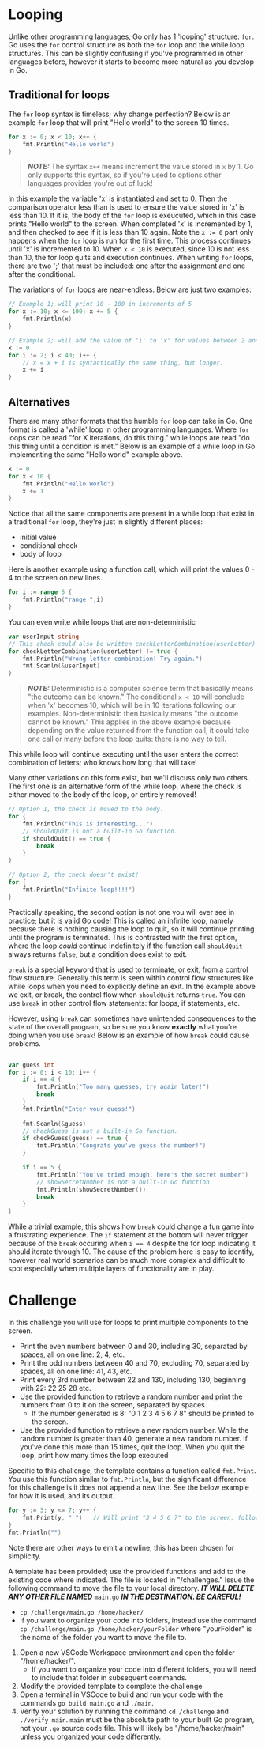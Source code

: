 # Looping
Unlike other programming languages, Go only has 1 'looping' structure: `for`. Go uses the `for` control structure as both the `for` loop and the while loop structures. This can be slightly confusing if you've programmed in other languages before, however it starts to become more natural as you develop in Go.

## Traditional for loops
The `for` loop syntax is timeless; why change perfection? Below is an example `for` loop that will print "Hello world" to the screen 10 times.
```go
for x := 0; x < 10; x++ {
    fmt.Println("Hello world")
}
```
> **_NOTE:_** The syntax `x++` means increment the value stored in `x` by 1. Go only supports this syntax, so if you're used to options other languages provides you're out of luck!

In this example the variable 'x' is instantiated and set to 0. Then the comparison operator less than is used to ensure the value stored in 'x' is less than 10. If it is, the body of the `for` loop is exeucuted, which in this case prints "Hello world" to the screen. When completed 'x' is incremented by 1, and then checked to see if it is less than 10 again. Note the `x := 0` part only happens when the `for` loop is run for the first time. This process continues until 'x' is incremented to 10. When `x < 10` is executed, since 10 is not less than 10, the for loop quits and execution continues. When writing `for` loops, there are two ';' that must be included: one after the assignment and one after the conditional.

The variations of `for` loops are near-endless. Below are just two examples:
```go
// Example 1; will print 10 - 100 in increments of 5
for x := 10; x <= 100; x += 5 {
    fmt.Println(x) 
}

// Example 2; will add the value of 'i' to 'x' for values between 2 and 39.
x := 0
for i := 2; i < 40; i++ {
    // x = x + i is syntactically the same thing, but longer.
    x += i
}
```
## Alternatives
There are many other formats that the humble `for` loop can take in Go. One format is called a 'while' loop in other programming languages. Where `for` loops can be read "for X iterations, do this thing." while loops are read "do this thing until a condition is met." Below is an example of a while loop in Go implementing the same "Hello world" example above.
```go
x := 0
for x < 10 {
    fmt.Println("Hello World")
    x += 1
}
```
Notice that all the same components are present in a while loop that exist in a traditional `for` loop, they're just in slightly different places:
- initial value
- conditional check
- body of loop

Here is another example using a function call, which will print the values 0 - 4 to the screen on new lines.
```go
for i := range 5 {
    fmt.Println("range ",i)
}
```

You can even write while loops that are non-deterministic
```go
var userInput string
// This check could also be written checkLetterCombination(userLetter) == false; it is the same outcome
for checkLetterCombination(userLetter) != true {
    fmt.Println("Wrong letter combination! Try again.")
    fmt.Scanln(&userInput)
}
```
> **_NOTE:_** Deterministic is a computer science term that basically means "the outcome can be known." The conditional `x < 10` will conclude when 'x' becomes 10, which will be in 10 iterations following our examples. Non-deterministic then basically means "the outcome cannot be known." This applies in the above example because depending on the value returned from the function call, it could take one call or many before the loop quits: there is no way to tell.

This while loop will continue executing until the user enters the correct combination of letters; who knows how long that will take!

Many other variations on this form exist, but we'll discuss only two others. The first one is an alternative form of the while loop, where the check is either moved to the body of the loop, or entirely removed!
```go
// Option 1, the check is moved to the body.
for {
    fmt.Println("This is interesting...")
    // shouldQuit is not a built-in Go function.
    if shouldQuit() == true {
        break
    }
}

// Option 2, the check doesn't exist!
for {
    fmt.Println("Infinite loop!!!!")
}
```
Practically speaking, the second option is not one you will ever see in practice; but it is valid Go code! This is called an infinite loop, namely because there is nothing causing the loop to quit, so it will continue printing until the program is terminated. This is contrasted with the first option, where the loop *could* continue indefinitely if the function call `shouldQuit` always returns `false`, but a condition does exist to exit.

`break` is a special keyword that is used to terminate, or exit, from a control flow structure. Generally this term is seen within control flow structures like while loops when you need to explicitly define an exit. In the example above we exit, or break, the control flow when `shouldQuit` returns `true`. You can use `break` in other control flow statements: for loops, if statements, etc.

However, using `break` can sometimes have unintended consequences to the state of the overall program, so be sure you know **exactly** what you're doing when you use `break`! Below is an example of how `break` could cause problems.
```go

var guess int
for i := 0; i < 10; i++ {
    if i == 4 {
        fmt.Println("Too many guesses, try again later!")
        break
    }
    fmt.Println("Enter your guess!")
    
    fmt.Scanln(&guess)
    // checkGuess is not a built-in Go function.
    if checkGuess(guess) == true {
        fmt.Println("Congrats you've guess the number!")
    }

    if i == 5 {
        fmt.Println("You've tried enough, here's the secret number")
        // showSecretNumber is not a built-in Go function.
        fmt.Println(showSecretNumber())
        break
    }
}
```
While a trivial example, this shows how `break` could change a fun game into a frustrating experience. The `if` statement at the bottom will never trigger because of the `break` occuring when `i == 4` despite the for loop indicating it should iterate through 10. The cause of the problem here is easy to identify, however real world scenarios can be much more complex and difficult to spot especially when multiple layers of functionality are in play.

# Challenge
In this challenge you will use for loops to print multiple components to the screen. 
- Print the even numbers between 0 and 30, including 30, separated by spaces, all on one line: 2, 4, etc.
- Print the odd numbers between 40 and 70, excluding 70, separated by spaces, all on one line: 41, 43, etc.
- Print every 3rd number between 22 and 130, including 130, beginning with 22: 22 25 28 etc.
- Use the provided function to retrieve a random number and print the numbers from 0 to it on the screen, separated by spaces.
    - If the number generated is 8: "0 1 2 3 4 5 6 7 8" should be printed to the screen.
- Use the provided function to retrieve a new random number. While the random number is greater than 40, generate a new random number. If you've done this more than 15 times, quit the loop. When you quit the loop, print how many times the loop executed

Specific to this challenge, the template contains a function called `fmt.Print`. You use this function similar to `fmt.Println`, but the significant difference for this challenge is it does not append a new line. See the below example for how it is used, and its output.
```go
for y := 3; y <= 7; y++ {
    fmt.Print(y, " ")   // Will print "3 4 5 6 7" to the screen, followed by a newline due to fmt.Println.
}
fmt.Println("")
```
Note there are other ways to emit a newline; this has been chosen for simplicity.

A template has been provided; use the provided functions and add to the existing code where indicated. The file is located in "/challenges." Issue the following command to move the file to your local directory. ***IT WILL DELETE ANY OTHER FILE NAMED*** `main.go` ***IN THE DESTINATION. BE CAREFUL!***
- `cp /challenge/main.go /home/hacker/`
- If you want to organize your code into folders, instead use the command `cp /challenge/main.go /home/hacker/yourFolder` where "yourFolder" is the name of the folder you want to move the file to.

1. Open a new VSCode Workspace environment and open the folder "/home/hacker/".
    - If you want to organize your code into different folders, you will need to include that folder in subsequent commands.
2. Modify the provided template to complete the challenge
3. Open a terminal in VSCode to build and run your code with the commands `go build main.go` and `./main`.
4. Verify your solution by running the command `cd /challenge` and `./verify main`.
    `main` must be the absolute path to your built Go program, not your `.go` source code file. This will likely be "/home/hacker/main" unless you organized your code differently.